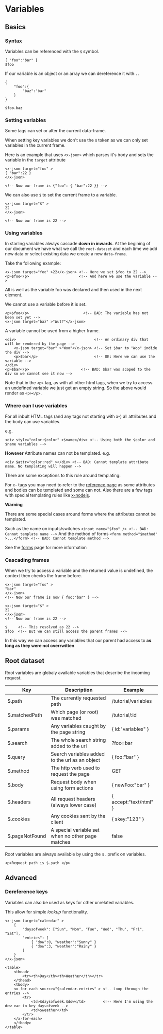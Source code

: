 # Variables

## Basics

### Syntax

Variables can be referenced with the `$` symbol.
```
{ "foo":"bar" }
$foo
```

If our variable is an object or an array we can dereference it with `.`.
```
{
    "foo":{
        "baz":"bar"
    }
}

$foo.baz
```


### Setting variables

Some tags can set or alter the current data-frame.

When setting key variables we don't use the `$` token as we can only set variables in the current frame.

Here is an example that uses `<x-json>` which parses it's body and sets the variable in the `target` attribute
```
<x-json target="foo" >
{ "bar":22 }
</x-json>

<!-- Now our frame is {"foo": { "bar":22 }} -->
```

We can also use `$` to set the current frame to a variable.
```
<x-json target="$" >
22
</x-json>

<!-- Now our frame is 22 -->
```

### Using variables

In starling variables always cascade **down in inwards**. At the begining of our document we have what we call the `root-dataset` and each time we add new data or select existing data we create a new `data-frame`.

Take the following example:

```
<x-json target="foo" >22</x-json> <!-- Here we set $foo to 22 -->
<p>$foo</p>                       <!-- And here we use the variable -->
```

All is well as the variable foo was declared and then used in the next element.


We cannot use a variable before it is set.
```
<p>$foo</p>                         <!-- BAD: The variable has not been set yet -->
<x-json target="baz" >"Wut?"</x-json>
```


A variable cannot be used from a higher frame.
```
<div>                                    <!-- An ordinary div that will be rendered by the page -->
    <x-json target="bar" >"Woo"</x-json> <!-- Set $bar to "Woo" indide the div -->
    <p>$bar</p>                          <!-- OK: Here we can use the variable -->
</div>
<p>$bar</p>                        <!-- BAD: $bar was scoped to the div so we cannot see it now -->
```

Note that in the `<p>` tag, as with all other html tags, when we try to access an undefined variable we just get an empty string. So the above would render as `<p></p>`.

### Where can I use variables

For all inbult HTML tags (and any tags not starting with x-) all attributes and the body can use variables.

e.g.
```
<div style="color:$color" >$name</div> <!-- Using both the $color and $name variables -->
```

**However** Attribute names can not be templated.
e.g.
```
<div $attr="color:red" ></div> <!-- BAD: Cannot template attribute name. No templating will happen -->
```

There are some exceptions to this rule around templating.


For `x-` tags you may need to refer to the [reference page](/reference) as some attributes and bodies can be templated and some can not. Also there are a few tags with special templating rules like [x-nodejs](/reference#x-nodejs).


**Warning**

There are some special cases around forms where the attributes cannot be templated.

Such as the name on inputs/switches `<input name="$foo" /> <!-- BAD: Cannot template name -->`
And the method of forms `<form method="$method" >...</form> <!-- BAD: Cannot template method -->`

See the [forms](/tutorial/forms) page for more information

### Cascading frames

When we try to access a variable and the returned value is undefined, the context then checks the frame before.

```
<x-json target="foo" >
"bar"
</x-json>
<!-- Now our frame is now { foo:"bar" } -->

<x-json target="$" >
22
</x-json>
<!-- Now our frame is 22 -->

$     <!-- This resolved as 22 -->
$foo  <!-- But we can still access the parent frames -->

```

In this way we can access any variables that our parent had access to **as long as they were not overrwitten**.


## Root dataset

Root variables are globaly available variables that describe the incoming request.

| Key             | Description                                        | Example                 |
|-----------------|----------------------------------------------------|-------------------------|
| $.path          | The currently requested path                       | /tutorial/variables     |
| $.matchedPath   | Which page (or root) was matched                   | /tutorial/:id           |
| $.params        | Any variables caught by the page string            | { id:"variables" }      |
| $.search        | The whole search string added to the url           | ?foo=bar                |
| $.query         | Search variables added to the url as an object     | { foo:"bar" }           |
| $.method        | The http verb used to request the page             | GET                     |
| $.body          | Request body when using form actions               | { newFoo:"bar" }        |
| $.headers       | All request headers (always lower case)            | { accept:"text/html" }  |
| $.cookies       | Any cookies sent by the client                     | { skey:"123" }          |
| $.pageNotFound  | A special variable set when no other page matches  | false                   |

Root variables are always available by using the `$.` prefix on variables.

```
<p>Request path is $.path </p>
```

## Advanced

### Dereference keys

Variables can also be used as keys for other unrelated variables.

This allow for simple _lookup_ functionality.

```
<x-json target="calendar" >
    {
        "daysofweek": ["Sun", "Mon", "Tue", "Wed", "Thu", "Fri", "Sat"],
        "entries": [
            { "dow":0, "weather":"Sunny" }
            { "dow":3, "weather":"Rainy" }
        ]
    }
</x-json>

<table>
    <thead>
        <tr><th>Day</th><th>Weather</th></tr>
    </thead>
    <tbody>
    <x-for-each source="$calendar.entries" > <!-- Loop through the entries -->
        <tr>
            <td>$daysofweek.$dow</td>        <!-- Here I'm using the dow var to key daysofweek -->
            <td>$weather</td>
        </tr>
    </x-for-each>
    </tbody>
</table>
```

